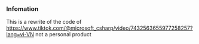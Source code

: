 ### Infomation

This is a rewrite of the code of https://www.tiktok.com/@microsoft_csharp/video/7432563655977258257?lang=vi-VN not a personal product
